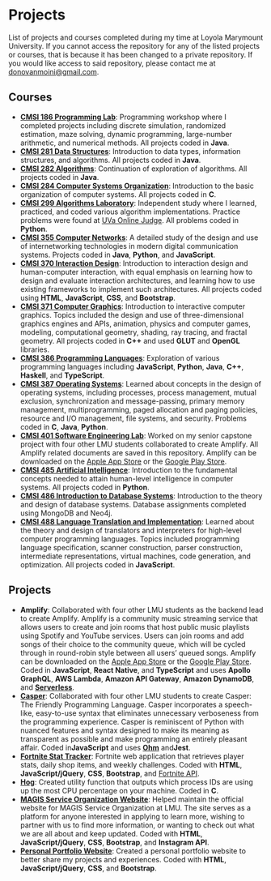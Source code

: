# Projects

List of projects and courses completed during my time at Loyola Marymount University. If you cannot access the repository for any of the listed projects or courses, that is because it has been changed to a private repository. If you would like access to said repository, please contact me at [donovanmoini@gmail.com](mailto:donovanmoini@gmail.com).

## Courses

- **[CMSI 186 Programming Lab](https://github.com/dmoini/cmsi186-programming-lab/)**: Programming workshop where I completed projects including discrete simulation, randomized estimation, maze solving, dynamic programming, large-number arithmetic, and numerical methods. All projects coded in **Java**.
- **[CMSI 281 Data Structures](https://github.com/dmoini/cmsi281-data-structures/)**: Introduction to data types, information structures, and algorithms. All projects coded in **Java**.
- **[CMSI 282 Algorithms](https://github.com/dmoini/cmsi282-algorithms/)**: Continuation of exploration of algorithms. All projects coded in **Java**.
- **[CMSI 284 Computer Systems Organization](https://github.com/dmoini/cmsi284-computer-systems-organization/)**: Introduction to the basic organization of computer systems. All projects coded in **C**.
- **[CMSI 299 Algorithms Laboratory](https://github.com/dmoini/cmsi299-algorithms-laboratory)**: Independent study where I learned, practiced, and coded various algorithm implementations. Practice problems were found at [UVa Online Judge](https://uva.onlinejudge.org/). All problems coded in **Python**.
- **[CMSI 355 Computer Networks](https://github.com/dmoini/cmsi355-computer-networks)**: A detailed study of the design and use of internetworking technologies in modern digital communication systems. Projects coded in **Java**, **Python**, and **JavaScript**.
- **[CMSI 370 Interaction Design](https://github.com/dmoini/cmsi370-interaction-design/)**: Introduction to interaction design and human-computer interaction, with equal emphasis on learning how to design and evaluate interaction architectures, and learning how to use existing frameworks to implement such architectures. All projects coded using **HTML**, **JavaScript**, **CSS**, and **Bootstrap**.
- **[CMSI 371 Computer Graphics](https://github.com/dmoini/cmsi371-computer-graphics)**: Introduction to interactive computer graphics. Topics included the design and use of three-dimensional graphics engines and APIs, animation, physics and computer games, modeling, computational geometry, shading, ray tracing, and fractal geometry. All projects coded in **C++** and used **GLUT** and **OpenGL** libraries.
- **[CMSI 386 Programming Languages](https://github.com/dmoini/cmsi386-programming-languages/)**: Exploration of various programming languages including **JavaScript**, **Python**, **Java**, **C++**, **Haskell**, and **TypeScript**.
- **[CMSI 387 Operating Systems](https://github.com/dmoini/cmsi387-operating-systems)**: Learned about concepts in the design of operating systems, including processes, process management, mutual exclusion, synchronization and message-passing, primary memory management, multiprogramming, paged allocation and paging policies, resource and I/O management, file systems, and security. Problems coded in **C**, **Java**, **Python**.
- **[CMSI 401 Software Engineering Lab](https://github.com/dmoini/cmsi401-software-engineering-lab)**: Worked on my senior capstone project with four other LMU students collaborated to create Amplify. All Amplify related documents are saved in this repository. Amplify can be downloaded on the [Apple App Store](TODO) or the [Google Play Store](TODO).
- **[CMSI 485 Artificial Intelligence](https://github.com/dmoini/cmsi485-artificial-intelligence/)**: Introduction to the fundamental concepts needed to attain human-level intelligence in computer systems. All projects coded in **Python**.
- **[CMSI 486 Introduction to Database Systems](https://github.com/dmoini/cmsi486-introduction-to-database-systems)**: Introduction to the theory and design of database systems. Database assignments completed using MongoDB and Neo4j.
- **[CMSI 488 Language Translation and Implementation](https://github.com/dmoini/cmsi488-language-translation-and-implementation)**: Learned about the theory and design of translators and interpreters for high-level computer programming languages. Topics included programming language specification, scanner construction, parser construction, intermediate representations, virtual machines, code generation, and optimization. All projects coded in **JavaScript**.

## Projects

- **Amplify**: Collaborated with four other LMU students as the backend lead to create Amplify. Amplify is a community music streaming service that allows users to create and join rooms that host public music playlists using Spotify and YouTube services. Users can join rooms and add songs of their choice to the community queue, which will be cycled through in round-robin style between all users’ queued songs. Amplify can be downloaded on the [Apple App Store](TODO) or the [Google Play Store](TODO). Coded in **JavaScript**, **React Native**, and **TypeScript** and uses **Apollo GraphQL**, **AWS Lambda**, **Amazon API Gateway**, **Amazon DynamoDB**, and **[Serverless](https://serverless.com/)**.
- **[Casper](https://github.com/dmoini/casper)**: Collaborated with four other LMU students to create Casper: The Friendly Programming Language. Casper incorporates a speech-like, easy-to-use syntax that eliminates unnecessary verboseness from the programming experience. Casper is reminiscent of Python with nuanced features and syntax designed to make its meaning as transparent as possible and make programming an entirely pleasant affair. Coded in **​JavaScript​** and uses **[​Ohm​](https://github.com/harc/ohm)** and **​Jest**.
- **[Fortnite Stat Tracker](https://github.com/dmoini/fortnite-stat-tracker)**: Fortnite web application that retrieves player stats, daily shop items, and weekly challenges. Coded with **HTML**, **JavaScript/jQuery**, **CSS**, **Bootstrap**, and [Fortnite API](https://fortniteapi.com/).
- **[Hog](https://github.com/dmoini/cmsi387-operating-systems/blob/2ba22eab1fa4b967d68d313df931e8e944aad30a/Semester%20Project/hog.c)**: Created utility function that outputs which process IDs are using up the most CPU percentage on your machine. Coded in **C**.
- **[MAGIS Service Organization Website](https://github.com/danicobryan/magis)**: Helped maintain the official website for MAGIS Service Organization at LMU. The site serves as a platform for anyone interested in applying to learn more, wishing to partner with us to find more information, or wanting to check out what we are all about and keep updated. Coded with **HTML**, **JavaScript/jQuery**, **CSS**, **Bootstrap**, and **Instagram API**.
- **[Personal Portfolio Website](https://dmoini.github.io/)**: Created a personal portfolio website to better share my projects and experiences. Coded with **HTML**, **JavaScript/jQuery**, **CSS**, and **Bootstrap**.
